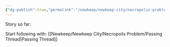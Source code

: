 ```yaml
---
{"dg-publish":true,"permalink":"/newkeep/newkeep-city/necropolis-problem/passing-trade-questline/","updated":"2025-03-25T04:28:15.811+05:30"}
---
```


Story so far:

Start following with: [[Newkeep/Newkeep City/Necropolis Problem/Passing Thread\|Passing Thread]]
